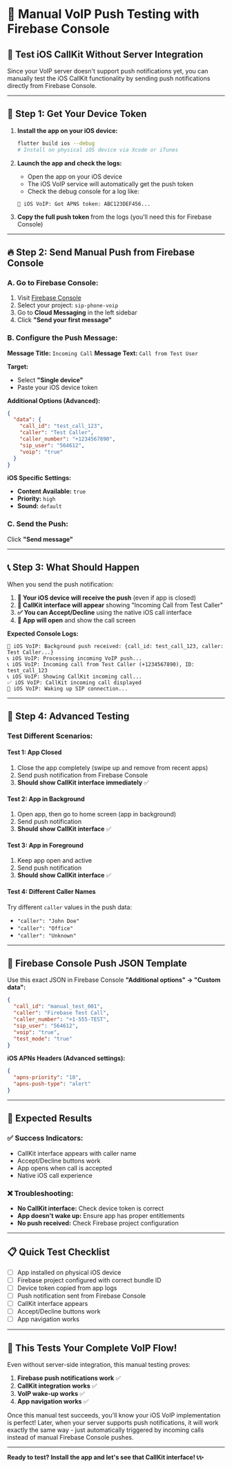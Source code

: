 # 🧪 Manual VoIP Push Testing with Firebase Console

## 🎯 Test iOS CallKit Without Server Integration

Since your VoIP server doesn't support push notifications yet, you can manually test the iOS CallKit functionality by sending push notifications directly from Firebase Console.

---

## 📱 **Step 1: Get Your Device Token**

1. **Install the app on your iOS device:**
   ```bash
   flutter build ios --debug
   # Install on physical iOS device via Xcode or iTunes
   ```

2. **Launch the app and check the logs:**
   - Open the app on your iOS device
   - The iOS VoIP service will automatically get the push token
   - Check the debug console for a log like:
   ```
   📱 iOS VoIP: Got APNS token: ABC123DEF456...
   ```

3. **Copy the full push token** from the logs (you'll need this for Firebase Console)

---

## 🔥 **Step 2: Send Manual Push from Firebase Console**

### **A. Go to Firebase Console:**
1. Visit [Firebase Console](https://console.firebase.google.com)
2. Select your project: `sip-phone-voip`
3. Go to **Cloud Messaging** in the left sidebar
4. Click **"Send your first message"**

### **B. Configure the Push Message:**

**Message Title:** `Incoming Call`
**Message Text:** `Call from Test User`

**Target:** 
- Select **"Single device"**
- Paste your iOS device token

**Additional Options (Advanced):**
```json
{
  "data": {
    "call_id": "test_call_123",
    "caller": "Test Caller",
    "caller_number": "+1234567890",
    "sip_user": "564612",
    "voip": "true"
  }
}
```

**iOS Specific Settings:**
- **Content Available:** `true` 
- **Priority:** `high`
- **Sound:** `default`

### **C. Send the Push:**
Click **"Send message"**

---

## 📞 **Step 3: What Should Happen**

When you send the push notification:

1. **📱 Your iOS device will receive the push** (even if app is closed)
2. **🔔 CallKit interface will appear** showing "Incoming Call from Test Caller"
3. **✅ You can Accept/Decline** using the native iOS call interface
4. **🚀 App will open** and show the call screen

**Expected Console Logs:**
```
📱 iOS VoIP: Background push received: {call_id: test_call_123, caller: Test Caller...}
📞 iOS VoIP: Processing incoming VoIP push...
📞 iOS VoIP: Incoming call from Test Caller (+1234567890), ID: test_call_123
📞 iOS VoIP: Showing CallKit incoming call...
✅ iOS VoIP: CallKit incoming call displayed
🚀 iOS VoIP: Waking up SIP connection...
```

---

## 🧪 **Step 4: Advanced Testing**

### **Test Different Scenarios:**

#### **Test 1: App Closed**
1. Close the app completely (swipe up and remove from recent apps)
2. Send push notification from Firebase Console
3. **Should show CallKit interface immediately** ✅

#### **Test 2: App in Background**
1. Open app, then go to home screen (app in background)
2. Send push notification
3. **Should show CallKit interface** ✅

#### **Test 3: App in Foreground**
1. Keep app open and active
2. Send push notification  
3. **Should show CallKit interface** ✅

#### **Test 4: Different Caller Names**
Try different `caller` values in the push data:
- `"caller": "John Doe"`
- `"caller": "Office"`
- `"caller": "Unknown"`

---

## 🔧 **Firebase Console Push JSON Template**

Use this exact JSON in Firebase Console **"Additional options" → "Custom data":**

```json
{
  "call_id": "manual_test_001",
  "caller": "Firebase Test Call",
  "caller_number": "+1-555-TEST",
  "sip_user": "564612",
  "voip": "true",
  "test_mode": "true"
}
```

**iOS APNs Headers (Advanced settings):**
```json
{
  "apns-priority": "10",
  "apns-push-type": "alert"
}
```

---

## 🎯 **Expected Results**

### **✅ Success Indicators:**
- CallKit interface appears with caller name
- Accept/Decline buttons work
- App opens when call is accepted
- Native iOS call experience

### **❌ Troubleshooting:**
- **No CallKit interface:** Check device token is correct
- **App doesn't wake up:** Ensure app has proper entitlements
- **No push received:** Check Firebase project configuration

---

## 📋 **Quick Test Checklist**

- [ ] App installed on physical iOS device
- [ ] Firebase project configured with correct bundle ID
- [ ] Device token copied from app logs
- [ ] Push notification sent from Firebase Console
- [ ] CallKit interface appears
- [ ] Accept/Decline buttons work
- [ ] App navigation works

---

## 🚀 **This Tests Your Complete VoIP Flow!**

Even without server-side integration, this manual testing proves:
1. **Firebase push notifications work** ✅
2. **CallKit integration works** ✅  
3. **VoIP wake-up works** ✅
4. **App navigation works** ✅

Once this manual test succeeds, you'll know your iOS VoIP implementation is perfect! Later, when your server supports push notifications, it will work exactly the same way - just automatically triggered by incoming calls instead of manual Firebase Console pushes.

---

**Ready to test? Install the app and let's see that CallKit interface! 📞✨**